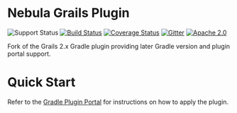 Nebula Grails Plugin
====================

![Support Status](https://img.shields.io/badge/nebula-supported-brightgreen.svg)
[![Build Status](https://travis-ci.org/nebula-plugins/nebula-grails-plugin.svg?branch=master)](https://travis-ci.org/nebula-plugins/nebula-grails-plugin)
[![Coverage Status](https://coveralls.io/repos/nebula-plugins/nebula-grails-plugin/badge.svg?branch=master&service=github)](https://coveralls.io/github/nebula-plugins/nebula-grails-plugin?branch=master)
[![Gitter](https://badges.gitter.im/Join%20Chat.svg)](https://gitter.im/nebula-plugins/nebula-grails-plugin?utm_source=badgeutm_medium=badgeutm_campaign=pr-badge)
[![Apache 2.0](https://img.shields.io/github/license/nebula-plugins/gradle-metrics-plugin.svg)](http://www.apache.org/licenses/LICENSE-2.0)

Fork of the Grails 2.x Gradle plugin providing later Gradle version and plugin portal support.

# Quick Start

Refer to the [Gradle Plugin Portal](https://plugins.gradle.org/plugin/nebula.grails) for instructions on how to apply the plugin.
